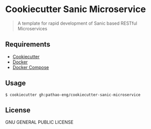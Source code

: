 # Cookiecutter Sanic Microservice

> A template for rapid development of Sanic based RESTful Microservices

## Requirements

* [Cookiecutter](https://cookiecutter.readthedocs.io/en/latest/installation.html)
* [Docker](https://docs.docker.com/install/)
* [Docker Compose]( https://docs.docker.com/compose/install/)


## Usage

```
$ cookiecutter gh:pathao-eng/cookiecutter-sanic-microservice
```

## License

GNU GENERAL PUBLIC LICENSE
